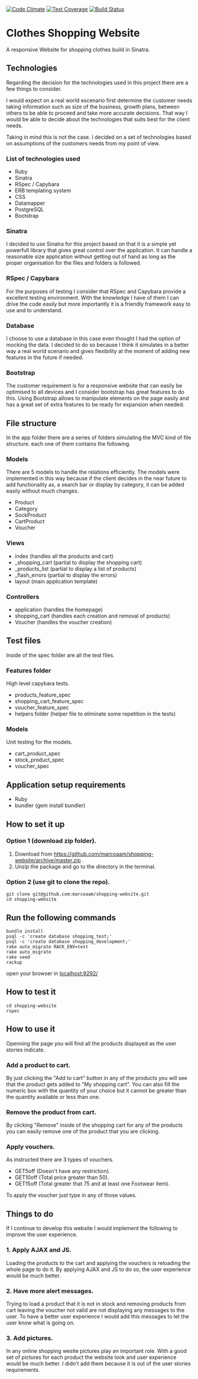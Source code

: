 [![Code Climate](https://codeclimate.com/github/marcoaam/shopping-website/badges/gpa.svg)](https://codeclimate.com/github/marcoaam/shopping-website) [![Test Coverage](https://codeclimate.com/github/marcoaam/shopping-website/badges/coverage.svg)](https://codeclimate.com/github/marcoaam/shopping-website) [![Build Status](https://travis-ci.org/marcoaam/shopping-website.svg?branch=development)](https://travis-ci.org/marcoaam/shopping-website)

Clothes Shopping Website
=======================

A responsive Website for shopping clothes build in Sinatra.

Technologies
------------

Regarding the decision for the technologies used in this project there are a few things to consider.

I would expect on a real world escenario first determine the customer needs taking information such as size of the business, growth plans, between others to be able to proceed and take more accurate decisions. That way I would be able to decide about the technologies that suits best for the client needs.

Taking in mind this is not the case. I decided on a set of technologies based on assumptions of the customers needs from my point of view.

### List of technologies used

- Ruby
- Sinatra
- RSpec / Capybara
- ERB templating system
- CSS
- Datamapper
- PostgreSQL
- Bootstrap


### Sinatra

I decided to use Sinatra for this project based on that it is a simple yet powerfull library that gives great control over the application. It can handle a reasonable size application without getting out of hand as long as the proper organisation for the files and folders is followed.

### RSpec / Capybara

For the purposes of testing I consider that RSpec and Capybara provide a excellent testing environment. With the knowledge I have of them I can drive the code easily but more importantly it is a friendly framework easy to use and to understand.

### Database

I choose to use a database in this case even thought I had the option of mocking the data. I decided to do so because I think it simulates in a better way a real world scenario and gives flexibility at the moment of adding new features in the future if needed.

### Bootstrap

The customer requirement is for a responsive website that can easily be optimised to all devices and I consider bootstrap has great features to do this. Using Bootstrap allows to manipulate elements on the page easily and has a great set of extra features to be ready for expansion when needed.


File structure
--------------

In the app folder there are a series of folders simulating the MVC kind of file structure. each one of them contains the following.

### Models

There are 5 models to handle the relations efficiently. The models were implemented in this way because if the client decides in the near future to add functionality as, a search bar or display by category, it can be added easily without much changes.

- Product
- Category
- SockProduct
- CartProduct
- Voucher

### Views

- index          (handles all the products and cart)
- _shopping_cart (partial to display the shopping cart)
- _products_list (partial to display a list of products)
- _flash_errors  (partial to display the errors)
- layout         (main application template)

### Controllers

- application   (handles the homepage)
- shopping_cart (handles each creation and removal of products)
- Voucher       (handles the voucher creation)


Test files
-----------

Inside of the spec folder are all the test files.

### Features folder

High level capybara tests.

- products_feature_spec
- shopping_cart_feature_spec
- voucher_feature_spec
- helpers folder (helper file to eliminate some repetition in the tests)

### Models

Unit testing for the models.

- cart_product_spec
- stock_product_spec
- voucher_spec


Application setup requirements
------------------------------

- Ruby
- bundler (gem install bundler)


How to set it up
---------------

### Option 1 (download zip folder).

1. Download from https://github.com/marcoaam/shopping-website/archive/master.zip .
2. Unzip the package and go to the directory in the terminal.

### Option 2 (use git to clone the repo).

    git clone git@github.com:marcoaam/shopping-website.git
    cd shopping-website


Run the following commands
------------------------------

    bundle install
    psql -c 'create database shopping_test;'
    psql -c 'create database shopping_development;'
    rake auto_migrate RACK_ENV=test
    rake auto_migrate
    rake seed
    rackup

open your browser in [localhost:9292/](http://localhost:9292/)


How to test it
--------------

    cd shopping-website
    rspec

How to use it
-------------

Openning the page you will find all the products displayed as the user stories indicate.

### Add a product to cart.

By just clicking the "Add to cart" button in any of the products you will see that the product gets added to "My shopping cart". You can also fill the numeric box with the quantity of your choice but it cannot be greater than the quantity available or less than one.

### Remove the product from cart.

By clicking "Remove" inside of the shopping cart for any of the products you can easily remove one of the product that you are clicking.

### Apply vouchers.

As instructed there are 3 types of vouchers.

- GET5off (Doesn't have any restriction).
- GET10off (Total price greater than 50).
- GET15off (Total greater that 75 and at least one Footwear item).

To apply the voucher just type in any of those values.


Things to do
------------

If I continue to develop this website I would implement the following to improve the user experience.

### 1. Apply AJAX and JS.

Loading the products to the cart and applying the vouchers is reloading the whole page to do it. By applying AJAX and JS to do so, the user experience would be much better.

### 2. Have more alert messages.

Trying to load a product that it is not in stock and removing products from cart leaving the voucher not valid are not displaying any messages to the user. To have a better user experience I would add this messages to let the user know what is going on.

### 3. Add pictures.

In any online shopping wesite pictures play an important role. With a good set of pictures for each product the website look and user experience would be much better. I didn't add them because it is out of the user stories requirements.
